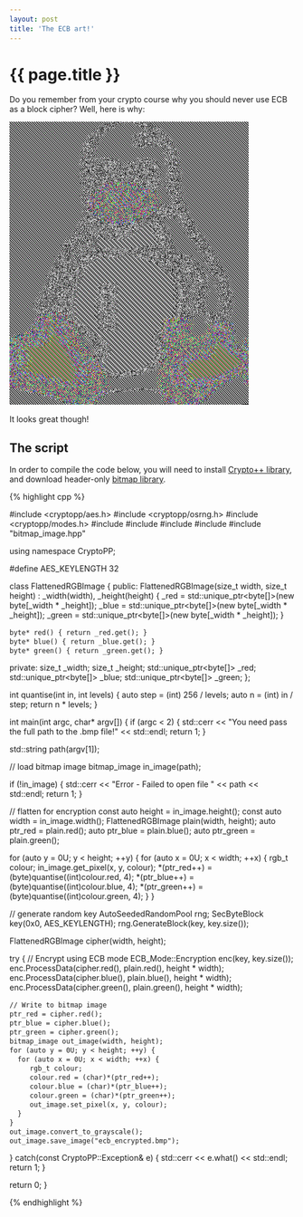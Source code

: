 ```yaml
---
layout: post
title: 'The ECB art!'
---
```


# {{ page.title }}

Do you remember from your crypto course why you should never use ECB as a block cipher? Well, here is why:

![ECB art](/images/ecb.gif)

It looks great though!

## The script
In order to compile the code below, you will need to install [Crypto++ library](https://cryptopp.com), and download header-only [bitmap library](http://www.partow.net/programming/bitmap/index.html).

{% highlight cpp %}

#include <cryptopp/aes.h>
#include <cryptopp/osrng.h>
#include <cryptopp/modes.h>
#include <iostream>
#include <string>
#include <memory>
#include <cmath>
#include "bitmap_image.hpp"

using namespace CryptoPP;

#define AES_KEYLENGTH 32

class FlattenedRGBImage {
  public:
    FlattenedRGBImage(size_t width, size_t height) : _width(width), _height(height) {
      _red = std::unique_ptr<byte[]>(new byte[_width * _height]);
      _blue = std::unique_ptr<byte[]>(new byte[_width * _height]);
      _green = std::unique_ptr<byte[]>(new byte[_width * _height]);
    }

    byte* red() { return _red.get(); }
    byte* blue() { return _blue.get(); }
    byte* green() { return _green.get(); }

  private:
    size_t _width;
    size_t _height;
    std::unique_ptr<byte[]> _red;
    std::unique_ptr<byte[]> _blue;
    std::unique_ptr<byte[]> _green;
};

int quantise(int in, int levels) {
  auto step = (int) 256 / levels;
  auto n = (int) in / step;
  return n * levels;
}

int main(int argc, char* argv[]) {
  if (argc < 2) {
    std::cerr << "You need pass the full path to the .bmp file!" << std::endl;
    return 1;
  }

  std::string path(argv[1]);

  // load bitmap image
  bitmap_image in_image(path);

  if (!in_image) {
    std::cerr << "Error - Failed to open file " << path << std::endl;
    return 1;
  }

  // flatten for encryption
  const auto height = in_image.height();
  const auto width  = in_image.width();
  FlattenedRGBImage plain(width, height);
  auto ptr_red = plain.red();
  auto ptr_blue = plain.blue();
  auto ptr_green = plain.green();

  for (auto y = 0U; y < height; ++y) {
    for (auto x = 0U; x < width; ++x) {
       rgb_t colour;
       in_image.get_pixel(x, y, colour);
       *(ptr_red++) = (byte)quantise((int)colour.red, 4);
       *(ptr_blue++) = (byte)quantise((int)colour.blue, 4);
       *(ptr_green++) = (byte)quantise((int)colour.green, 4);
    }
  }

  // generate random key
  AutoSeededRandomPool rng;
  SecByteBlock key(0x0, AES_KEYLENGTH);
  rng.GenerateBlock(key, key.size());

  FlattenedRGBImage cipher(width, height);

  try {
    // Encrypt using ECB mode
    ECB_Mode<AES>::Encryption enc(key, key.size());
    enc.ProcessData(cipher.red(), plain.red(), height * width);
    enc.ProcessData(cipher.blue(), plain.blue(), height * width);
    enc.ProcessData(cipher.green(), plain.green(), height * width);

    // Write to bitmap image
    ptr_red = cipher.red();
    ptr_blue = cipher.blue();
    ptr_green = cipher.green();
    bitmap_image out_image(width, height);
    for (auto y = 0U; y < height; ++y) {
      for (auto x = 0U; x < width; ++x) {
         rgb_t colour;
         colour.red = (char)*(ptr_red++);
         colour.blue = (char)*(ptr_blue++);
         colour.green = (char)*(ptr_green++);
         out_image.set_pixel(x, y, colour);
      }
    }
    out_image.convert_to_grayscale();
    out_image.save_image("ecb_encrypted.bmp");
  }
  catch(const CryptoPP::Exception& e) {
    std::cerr << e.what() << std::endl;
    return 1;
  }

  return 0;
}

{% endhighlight %}


